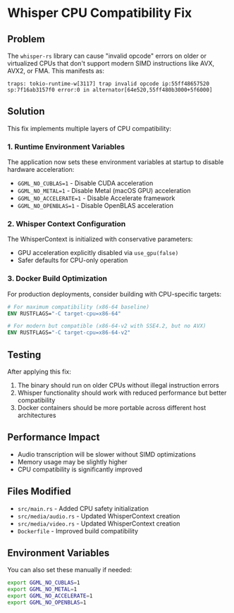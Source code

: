 # Whisper CPU Compatibility Fix

## Problem
The `whisper-rs` library can cause "invalid opcode" errors on older or virtualized CPUs that don't support modern SIMD instructions like AVX, AVX2, or FMA. This manifests as:

```
traps: tokio-runtime-w[3117] trap invalid opcode ip:55ff48657520 sp:7f16ab3157f0 error:0 in alternator[64e520,55ff480b3000+5f6000]
```

## Solution
This fix implements multiple layers of CPU compatibility:

### 1. Runtime Environment Variables
The application now sets these environment variables at startup to disable hardware acceleration:
- `GGML_NO_CUBLAS=1` - Disable CUDA acceleration
- `GGML_NO_METAL=1` - Disable Metal (macOS GPU) acceleration  
- `GGML_NO_ACCELERATE=1` - Disable Accelerate framework
- `GGML_NO_OPENBLAS=1` - Disable OpenBLAS acceleration

### 2. Whisper Context Configuration
The WhisperContext is initialized with conservative parameters:
- GPU acceleration explicitly disabled via `use_gpu(false)`
- Safer defaults for CPU-only operation

### 3. Docker Build Optimization
For production deployments, consider building with CPU-specific targets:

```dockerfile
# For maximum compatibility (x86-64 baseline)
ENV RUSTFLAGS="-C target-cpu=x86-64"

# For modern but compatible (x86-64-v2 with SSE4.2, but no AVX)
ENV RUSTFLAGS="-C target-cpu=x86-64-v2"
```

## Testing
After applying this fix:
1. The binary should run on older CPUs without illegal instruction errors
2. Whisper functionality should work with reduced performance but better compatibility
3. Docker containers should be more portable across different host architectures

## Performance Impact
- Audio transcription will be slower without SIMD optimizations
- Memory usage may be slightly higher
- CPU compatibility is significantly improved

## Files Modified
- `src/main.rs` - Added CPU safety initialization
- `src/media/audio.rs` - Updated WhisperContext creation
- `src/media/video.rs` - Updated WhisperContext creation
- `Dockerfile` - Improved build compatibility

## Environment Variables
You can also set these manually if needed:
```bash
export GGML_NO_CUBLAS=1
export GGML_NO_METAL=1
export GGML_NO_ACCELERATE=1
export GGML_NO_OPENBLAS=1
```
